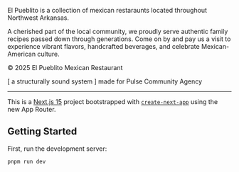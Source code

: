 El Pueblito is a collection of mexican restaraunts located throughout Northwest Arkansas. 

A cherished part of the local community, we proudly serve authentic family recipes passed down through generations. 
Come on by and pay us a visit to experience vibrant flavors, handcrafted beverages, and celebrate Mexican-American culture.

© 2025 El Pueblito Mexican Restaurant

[ a structurally sound system ] made for Pulse Community Agency

----------------------------------------------------------------

This is a [Next.js 15](https://www.nextjs.org/docs) project bootstrapped with [`create-next-app`](https://github.com/vercel/next.js/tree/canary/packages/create-next-app) using the new App Router.

## Getting Started

First, run the development server:

```zsh
pnpm run dev
```
